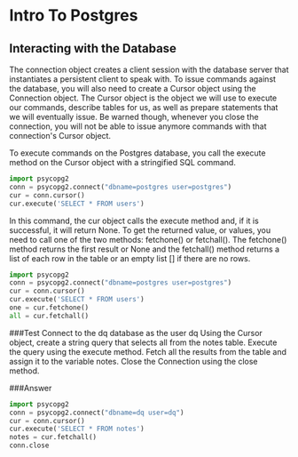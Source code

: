 # Intro To Postgres

## Interacting with the Database
The connection object creates a client session with the database server that instantiates a persistent client to speak with. 
To issue commands against the database, you will also need to create a Cursor object using the Connection object. 
The Cursor object is the object we will use to execute our commands, describe tables for us, 
as well as prepare statements that we will eventually issue. Be warned though, whenever you close the connection, 
you will not be able to issue anymore commands with that connection's Cursor object.

To execute commands on the Postgres database, you call the execute method on the Cursor object with a stringified SQL command.
```python
import psycopg2
conn = psycopg2.connect("dbname=postgres user=postgres")
cur = conn.cursor()
cur.execute('SELECT * FROM users')
```

In this command, the cur object calls the execute method and, if it is successful, it will return None.
To get the returned value, or values, you need to call one of the two methods: fetchone() or fetchall(). 
The fetchone() method returns the first result or None and the fetchall() method returns a list of each row in the table or an 
empty list [] if there are no rows.

```python
import psycopg2
conn = psycopg2.connect("dbname=postgres user=postgres")
cur = conn.cursor()
cur.execute('SELECT * FROM users')
one = cur.fetchone()
all = cur.fetchall()
```

###Test
Connect to the dq database as the user dq
Using the Cursor object, create a string query that selects all from the notes table.
Execute the query using the execute method.
Fetch all the results from the table and assign it to the variable notes.
Close the Connection using the close method.

###Answer
```python
import psycopg2
conn = psycopg2.connect("dbname=dq user=dq")
cur = conn.cursor()
cur.execute('SELECT * FROM notes')
notes = cur.fetchall()
conn.close
```
